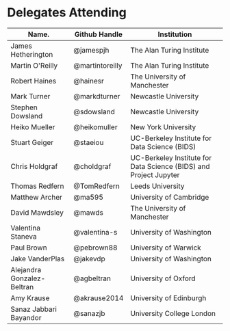 Delegates Attending
===================

|Name.             |Github Handle    |Institution                |
|------------------|-----------------|---------------------------|
|James Hetherington| @jamespjh       | The Alan Turing Institute |
|Martin O'Reilly   | @martintoreilly | The Alan Turing Institute |
|Robert Haines     | @hainesr    | The University of Manchester |
|Mark Turner| @markdturner   | Newcastle University |
|Stephen Dowsland| @sdowsland   | Newcastle University |
|Heiko Mueller | @heikomuller | New York University |
|Stuart Geiger | @staeiou | UC-Berkeley Institute for Data Science (BIDS)|
|Chris Holdgraf| @choldgraf | UC-Berkeley Institute for Data Science (BIDS) and Project Jupyter|
|Thomas Redfern| @TomRedfern  |Leeds University |
|Matthew Archer| @ma595|University of Cambridge |
|David Mawdsley| @mawds | The University of Manchester |
|Valentina Staneva| @valentina-s |University of Washington |
| Paul Brown | @pebrown88 | University of Warwick |
| Jake VanderPlas | @jakevdp | University of Washington |
| Alejandra Gonzalez-Beltran | @agbeltran | University of Oxford |
| Amy Krause | @akrause2014 | University of Edinburgh |
| Sanaz Jabbari Bayandor | @sanazjb | University College London |
